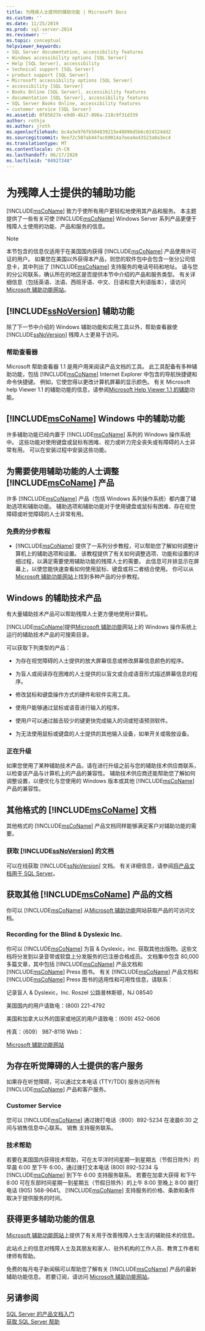 ```yaml
---
title: 为残疾人士提供的辅助功能 | Microsoft Docs
ms.custom: ''
ms.date: 11/25/2019
ms.prod: sql-server-2014
ms.reviewer: ''
ms.topic: conceptual
helpviewer_keywords:
- SQL Server documentation, accessibility features
- Windows accessibility options [SQL Server]
- Help [SQL Server], accessibility
- technical support [SQL Server]
- product support [SQL Server]
- Microsoft accessibility options [SQL Server]
- accessibility [SQL Server]
- Books Online [SQL Server], accessibility features
- documentation [SQL Server], accessibility features
- SQL Server Books Online, accessibility features
- customer service [SQL Server]
ms.assetid: 0f85627e-e9d0-4b17-896a-218c9f31d339
author: rothja
ms.author: jroth
ms.openlocfilehash: bc4a3e976fb504839215e48096d5b6c024324dd2
ms.sourcegitcommit: 9ee72c507ab447ac69014a7eea4e43523a0a3ec4
ms.translationtype: MT
ms.contentlocale: zh-CN
ms.lasthandoff: 06/17/2020
ms.locfileid: "84927248"
---
```

# <a name="accessibility-for-people-with-disabilities"></a>为残障人士提供的辅助功能
  [!INCLUDE[msCoName](../includes/msconame-md.md)] 致力于使所有用户更轻松地使用其产品和服务。 本主题提供了一些有关可使 [!INCLUDE[msCoName](../includes/msconame-md.md)] Windows Server 系列产品更便于残障人士使用的功能、产品和服务的信息。  
  
> [!NOTE]  
>  本节包含的信息仅适用于在美国国内获得 [!INCLUDE[msCoName](../includes/msconame-md.md)] 产品使用许可证的用户。 如果您在美国以外获得本产品，则您的软件包中会包含一张分公司信息卡，其中列出了 [!INCLUDE[msCoName](../includes/msconame-md.md)] 支持服务的电话号码和地址。 请与您的分公司联系，确认所在的地区是否提供本节中介绍的产品和服务类型。 有关详细信息（包括英语、法语、西班牙语、中文、日语和意大利语版本），请访问 [Microsoft 辅助功能网站](https://go.microsoft.com/fwlink/?LinkID=8287)。  
  
## <a name="ssnoversion-accessibility-features"></a>[!INCLUDE[ssNoVersion](../includes/ssnoversion-md.md)] 辅助功能  
 除了下一节中介绍的 Windows 辅助功能和实用工具以外，帮助查看器使 [!INCLUDE[ssNoVersion](../includes/ssnoversion-md.md)] 残障人士更易于访问。  
  
### <a name="the-help-viewer"></a>帮助查看器  
 Microsoft 帮助查看器 1.1 是用户用来阅读产品文档的工具。 此工具配备有多种辅助功能，包括 [!INCLUDE[msCoName](../includes/msconame-md.md)] Internet Explorer 中包含的导航快捷键和命令快捷键。 例如，它使您得以更改计算机屏幕的显示颜色。 有关 Microsoft help Viewer 1.1 的辅助功能的信息，请参阅[Microsoft Help Viewer 1.1 的辅助](https://go.microsoft.com/fwlink/?LinkID=220144)功能。  
  
## <a name="accessibility-in-msconame-windows"></a>[!INCLUDE[msCoName](../includes/msconame-md.md)] Windows 中的辅助功能  
 许多辅助功能已经内置于 [!INCLUDE[msCoName](../includes/msconame-md.md)] 系列的 Windows 操作系统中。 这些功能对使用键盘或鼠标有困难、视力或听力完全丧失或有障碍的人士非常有用。 可以在安装过程中安装这些功能。  
  
## <a name="adjusting-msconame-products-for-people-with-accessibility-needs"></a>为需要使用辅助功能的人士调整 [!INCLUDE[msCoName](../includes/msconame-md.md)] 产品  
 许多 [!INCLUDE[msCoName](../includes/msconame-md.md)] 产品（包括 Windows 系列操作系统）都内置了辅助选项和辅助功能。 辅助选项和辅助功能对于使用键盘或鼠标有困难、存在视觉障碍或听觉障碍的人士非常有用。  
  
### <a name="free-step-by-step-tutorials"></a>免费的分步教程  
  
-   [!INCLUDE[msCoName](../includes/msconame-md.md)] 提供了一系列分步教程，可以帮助您了解如何调整计算机上的辅助选项和设置。 该教程提供了有关如何调整选项、功能和设置的详细过程，以满足需要使用辅助功能的残障人士的需要。 此信息可并排显示在屏幕上，以使您能快速查看如何使用鼠标、键盘或将二者结合使用。 你可以从 [Microsoft 辅助功能网站](https://go.microsoft.com/fwlink/?LinkID=67163)上找到多种产品的分步教程。  
  
## <a name="assistive-technology-products-for-windows"></a>Windows 的辅助技术产品  
 有大量辅助技术产品可以帮助残障人士更方便地使用计算机。  
  
 [!INCLUDE[msCoName](../includes/msconame-md.md)]提供[Microsoft 辅助功能](https://go.microsoft.com/fwlink/?LinkID=67166)网站上的 Windows 操作系统上运行的辅助技术产品的可搜索目录。  
  
 可以获取下列类型的产品：  
  
-   为存在视觉障碍的人士提供的放大屏幕信息或修改屏幕信息颜色的程序。  
  
-   为盲人或阅读存在困难的人士提供的以盲文或合成语音形式描述屏幕信息的程序。  
  
-   修改鼠标和键盘操作方式的硬件和软件实用工具。  
  
-   使用户能够通过鼠标或语音进行输入的程序。  
  
-   使用户可以通过敲击较少的键更快完成输入的词或短语预测软件。  
  
-   为无法使用鼠标或键盘的人士提供的其他输入设备，如单开关或吸放设备。  
  
### <a name="upgrading"></a>正在升级  
 如果您使用了某种辅助技术产品，请在进行升级之前与您的辅助技术供应商联系，以检查该产品与计算机上的产品的兼容性。 辅助技术供应商还能帮助您了解如何调整设置，以便优化与您使用的 Windows 版本或其他 [!INCLUDE[msCoName](../includes/msconame-md.md)] 产品的兼容性。  
  
## <a name="msconame-documentation-in-alternative-formats"></a>其他格式的 [!INCLUDE[msCoName](../includes/msconame-md.md)] 文档  
 其他格式的 [!INCLUDE[msCoName](../includes/msconame-md.md)] 产品文档同样能够满足客户对辅助功能的需要。  
  
### <a name="obtaining-documentation-for-ssnoversion"></a>获取 [!INCLUDE[ssNoVersion](../includes/ssnoversion-md.md)] 的文档  
 可以在线获取 [!INCLUDE[ssNoVersion](../includes/ssnoversion-md.md)] 文档。 有关详细信息，请参阅[将产品文档用于 SQL Server](../2014-toc/index.yml)。  
  
## <a name="obtaining-documentation-for-additional-msconame-products"></a>获取其他 [!INCLUDE[msCoName](../includes/msconame-md.md)] 产品的文档  
 你可以 [!INCLUDE[msCoName](../includes/msconame-md.md)] 从[Microsoft 辅助功能](https://go.microsoft.com/fwlink/?LinkID=67164)网站获取产品的可访问文档。  
  
### <a name="recording-for-the-blind--dyslexic-inc"></a>Recording for the Blind & Dyslexic Inc.  
 你可以 [!INCLUDE[msCoName](../includes/msconame-md.md)] 为盲 & Dyslexic，inc. 获取其他出版物。这些文档将分发到以录音带或软盘上分发服务的已注册合格成员。 文档集中包含 80,000 多篇文章，其中包括 [!INCLUDE[msCoName](../includes/msconame-md.md)] 产品文档和 [!INCLUDE[msCoName](../includes/msconame-md.md)] Press 图书。 有关 [!INCLUDE[msCoName](../includes/msconame-md.md)] 产品文档和 [!INCLUDE[msCoName](../includes/msconame-md.md)] Press 图书的适用性和可用性信息，请联系：  
  
 记录盲人 & Dyslexic，Inc. Roszel 公路普林斯顿，NJ 08540  
  
 美国国内的用户请致电：(800) 221-4792  
  
 美国和加拿大以外的国家或地区的用户请致电：(609) 452-0606  
  
 传真：（609） 987-8116 Web： 

[Microsoft 辅助功能网站](https://www.microsoft.com/accessibility/)  
  
## <a name="customer-service-for-people-who-are-deaf-or-hard-of-hearing"></a>为存在听觉障碍的人士提供的客户服务  
 如果存在听觉障碍，可以通过文本电话 (TTY/TDD) 服务访问所有 [!INCLUDE[msCoName](../includes/msconame-md.md)] 产品和客户服务。  
  
### <a name="customer-service"></a>Customer Service  
 您可以 [!INCLUDE[msCoName](../includes/msconame-md.md)] 通过拨打电话（800）892-5234 在凌晨6:30 之间与销售信息中心联系。 销售 支持服务联系。  
  
### <a name="technical-help"></a>技术帮助  
 若要在美国国内获得技术帮助，可在太平洋时间星期一到星期五（节假日除外）的早晨 6:00 至下午 6:00，通过拨打文本电话 (800) 892-5234 与 [!INCLUDE[msCoName](../includes/msconame-md.md)] 到下午 6:00 支持服务联系。 若要在加拿大获得 和下午 8:00 可在东部时间星期一到星期五（节假日除外）的上午 8:00 至晚上 8:00 拨打电话 (905) 568-9641。 [!INCLUDE[msCoName](../includes/msconame-md.md)] 支持服务的价格、条款和条件取决于提供服务的时间。  
  
## <a name="getting-more-accessibility-information"></a>获得更多辅助功能的信息  
 [Microsoft 辅助功能网站](https://go.microsoft.com/fwlink/?LinkID=8287)上提供了有关用于改善残障人士生活的辅助技术的信息。  
  
 此站点上的信息对残障人士及其朋友和家人、驻外机构的工作人员、教育工作者和律师有帮助。  
  
 免费的每月电子新闻稿可以帮助您了解有关 [!INCLUDE[msCoName](../includes/msconame-md.md)] 产品的最新辅助功能信息。 若要订阅，请访问 [Microsoft 辅助功能网站](https://go.microsoft.com/fwlink/?LinkID=8287)。  
  
## <a name="see-also"></a>另请参阅  
 [SQL Server 的产品文档入门](../2014-toc/index.yml)   
 [获取 SQL Server 帮助](getting-sql-server-assistance.md)  
  
  

